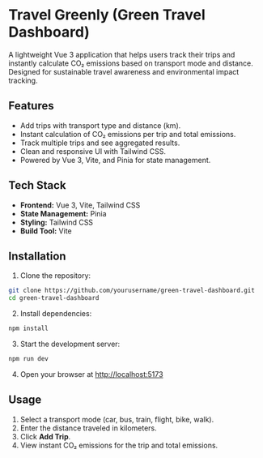 # Travel Greenly (Green Travel Dashboard)

A lightweight Vue 3 application that helps users track their trips and instantly calculate CO₂ emissions based on transport mode and distance. Designed for sustainable travel awareness and environmental impact tracking.

## Features

* Add trips with transport type and distance (km).
* Instant calculation of CO₂ emissions per trip and total emissions.
* Track multiple trips and see aggregated results.
* Clean and responsive UI with Tailwind CSS.
* Powered by Vue 3, Vite, and Pinia for state management.

## Tech Stack

* **Frontend:** Vue 3, Vite, Tailwind CSS
* **State Management:** Pinia
* **Styling:** Tailwind CSS
* **Build Tool:** Vite

## Installation

1. Clone the repository:

```bash
git clone https://github.com/yourusername/green-travel-dashboard.git
cd green-travel-dashboard
```

2. Install dependencies:

```bash
npm install
```

3. Start the development server:

```bash
npm run dev
```

4. Open your browser at [http://localhost:5173](http://localhost:5173)

## Usage

1. Select a transport mode (car, bus, train, flight, bike, walk).
2. Enter the distance traveled in kilometers.
3. Click **Add Trip**.
4. View instant CO₂ emissions for the trip and total emissions.

